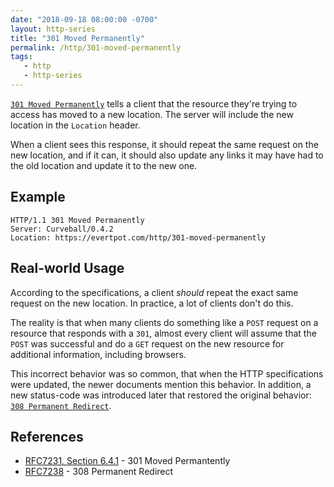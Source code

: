 ```yaml
---
date: "2018-09-18 08:00:00 -0700"
layout: http-series
title: "301 Moved Permanently"
permalink: /http/301-moved-permanently
tags:
   - http
   - http-series
---
```


[`301 Moved Permanently`][1] tells a client that the resource they're trying
to access has moved to a new location. The server will include the new
location in the `Location` header. 

When a client sees this response, it should repeat the same request on the new
location, and if it can, it should also update any links it may have had to
the old location and update it to the new one.

Example
-------

```http
HTTP/1.1 301 Moved Permanently
Server: Curveball/0.4.2
Location: https://evertpot.com/http/301-moved-permanently
```

Real-world Usage
----------------

According to the specifications, a client _should_ repeat the exact same
request on the new location. In practice, a lot of clients don't do this.

The reality is that when many clients do something like a `POST` request
on a resource that responds with a `301`, almost every client will assume that
the `POST` was successful and do a `GET` request on the new resource for
additional information, including browsers.

This incorrect behavior was so common, that when the HTTP specifications were
updated, the newer documents mention this behavior. In addition, a new
status-code was introduced later that restored the original behavior:
[`308 Permanent Redirect`][3]. 


References
----------

* [RFC7231, Section 6.4.1][1] - 301 Moved Permantently
* [RFC7238][2] - 308 Permanent Redirect

[1]: https://tools.ietf.org/html/rfc7231#section-6.4.2 "301 Moved Permanently"
[2]: https://tools.iets.org/html/rfc7238 "308 Permanent Redirect"
[3]: /http/308-permanent-redirect

